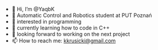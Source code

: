 - 👋 Hi, I’m @YaqbK
- 🤖 Automatic Control and Robotics student at PUT Poznań
- 👀 interested in programming
- 🌱 currently learning how to code in C++
- 💞️ looking forward to working on the next project
- 📫 How to reach me: kkrusicki@gmail.com

<!---
MrLyzk/MrLyzk is a ✨ special ✨ repository because its `README.md` (this file) appears on your GitHub profile.
You can click the Preview link to take a look at your changes.
--->
